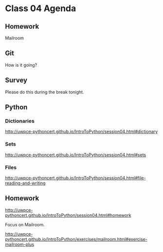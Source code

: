 # Class 04 Agenda

##  Homework

Mailroom

##  Git

How is it going?

##  Survey

Please do this during the break tonight.

##  Python

###  Dictionaries

http://uwpce-pythoncert.github.io/IntroToPython/session04.html#dictionary

###  Sets

http://uwpce-pythoncert.github.io/IntroToPython/session04.html#sets

###  Files

http://uwpce-pythoncert.github.io/IntroToPython/session04.html#file-reading-and-writing

##  Homework

http://uwpce-pythoncert.github.io/IntroToPython/session04.html#homework

Focus on Mailroom.

http://uwpce-pythoncert.github.io/IntroToPython/exercises/mailroom.html#exercise-mailroom-plus

